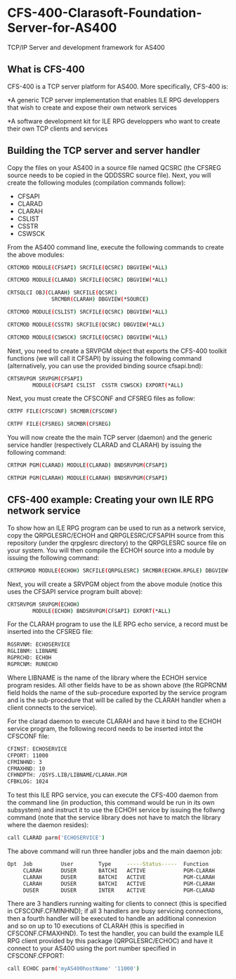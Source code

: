 # CFS-400-Clarasoft-Foundation-Server-for-AS400
TCP/IP Server and development framework for AS400

## What is CFS-400

CFS-400 is a TCP server platform for AS400. More specifically, CFS-400 is:

*A generic TCP server implementation that enables ILE RPG developpers that wish to create and expose their own network services

*A software development kit for ILE RPG developpers who want to create their own TCP clients and services


## Building the TCP server and server handler

Copy the files on your AS400 in a source file named QCSRC (the CFSREG source needs to be copied in the QDDSSRC source file). Next, you will create the following modules (compilation commands follow):

* CFSAPI
* CLARAD
* CLARAH
* CSLIST
* CSSTR
* CSWSCK

From the AS400 command line, execute the following commands to create the above modules:

```bash
CRTCMOD MODULE(CFSAPI) SRCFILE(QCSRC) DBGVIEW(*ALL)  

CRTCMOD MODULE(CLARAD) SRCFILE(QCSRC) DBGVIEW(*ALL) 

CRTSQLCI OBJ(CLARAH) SRCFILE(QCSRC)
              SRCMBR(CLARAH) DBGVIEW(*SOURCE)   

CRTCMOD MODULE(CSLIST) SRCFILE(QCSRC) DBGVIEW(*ALL)     

CRTCMOD MODULE(CSSTR) SRCFILE(QCSRC) DBGVIEW(*ALL) 

CRTCMOD MODULE(CSWSCK) SRCFILE(QCSRC) DBGVIEW(*ALL)  
```

Next, you need to create a SRVPGM object that exports the CFS-400 toolkit functions (we will call it CFSAPI) by issuing the following command (alternatively, you can use the provided binding source cfsapi.bnd):

```bash
CRTSRVPGM SRVPGM(CFSAPI)
        MODULE(CFSAPI CSLIST  CSSTR CSWSCK) EXPORT(*ALL) 
```
        
Next, you must create the CFSCONF and CFSREG files as follow:

```bash
CRTPF FILE(CFSCONF) SRCMBR(CFSCONF)
```
```bash
CRTPF FILE(CFSREG) SRCMBR(CFSREG)
```

You will now create the the main TCP server (daemon) and the generic service handler (respectively CLARAD and CLARAH) by issuing the following command:

```bash
CRTPGM PGM(CLARAD) MODULE(CLARAD) BNDSRVPGM(CFSAPI)

CRTPGM PGM(CLARAH) MODULE(CLARAH) BNDSRVPGM(CFSAPI)
```

## CFS-400 example: Creating your own ILE RPG network service

To show how an ILE RPG program can be used to run as a network service, copy the QRPGLESRC/ECHOH and QRPGLESRC/CFSAPIH source from this repository (under the qrpglesrc directory) to the QRPGLESRC source file on your system. You will then compile the ECHOH source into a module by issuing the following command:

```bash
CRTRPGMOD MODULE(ECHOH) SRCFILE(QRPGLESRC) SRCMBR(ECHOH.RPGLE) DBGVIEW(*ALL)  
```
Next, you will create a SRVPGM object from the above module (notice this uses the CFSAPI service program built above):

```bash
CRTSRVPGM SRVPGM(ECHOH)
        MODULE(ECHOH) BNDSRVPGM(CFSAPI) EXPORT(*ALL) 
```

For the CLARAH program to use the ILE RPG echo service, a record must be inserted into the CFSREG file: 

```bash
RGSRVNM: ECHOSERVICE           
RGLIBNM: LIBNAME        
RGPRCHD: ECHOH        
RGPRCNM: RUNECHO   
```

Where LIBNAME is the name of the library where the ECHOH service program resides. All other fields have to be as shown above (the RGPRCNM field holds the name of the sub-procedure exported by the service program and is the sub-procedure that will be called by the CLARAH handler when a client connects to the service). 

For the clarad daemon to execute CLARAH and have it bind to the ECHOH service program, the following record needs to be inserted intot the CFSCONF file:

```bash
CFINST: ECHOSERVICE           
CFPORT: 11000        
CFMINHND: 3        
CFMAXHND: 10
CFHNDPTH: /QSYS.LIB/LIBNAME/CLARAH.PGM
CFBKLOG: 1024
```

To test this ILE RPG service, you can execute the CFS-400 daemon from the command line (in production, this command would be run in its own subsystem) and instruct it to use the ECHOH service by issuing the follwng command (note that the service library does not have to match the library where the daemon resides):

```bash
call CLARAD parm('ECHOSERVICE')                                                  
```

The above command will run three handler jobs and the main daemon job:


```bash
Opt  Job         User        Type     -----Status-----  Function      
     CLARAH      DUSER       BATCHI   ACTIVE            PGM-CLARAH    
     CLARAH      DUSER       BATCHI   ACTIVE            PGM-CLARAH    
     CLARAH      DUSER       BATCHI   ACTIVE            PGM-CLARAH    
     DUSER       DUSER       INTER    ACTIVE            PGM-CLARAD    
```
     
There are 3 handlers running waiting for clients to connect (this is specified in CFSCONF.CFMINHND); if all 3 handlers are busy servicing connections, then a fourth handler will be executed to handle an additional connexion and so on up to 10 executions of CLARAH (this is specified in CFSCONF.CFMAXHND). To test the handler, you can build the example ILE RPG client provided by this package (QRPGLESRC/ECHOC) and have it connect to your AS400 using the port number specified in CFSCONF.CFPORT:

```bash
call ECHOC parm('myAS400hostName' '11000')   
```

     
 
 









